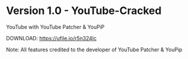 # Version 1.0 - YouTube-Cracked
YouTube with YouTube Patcher & YouPiP 

DOWNLOAD: https://ufile.io/r5n324lc  

Note: All features credited to the developer of YouTube Patcher & YouPip        
          

    
